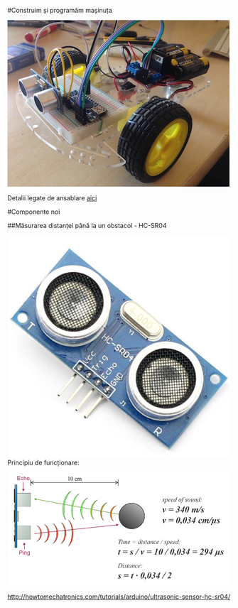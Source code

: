 #Construim și programăm mașinuța

![masinuta](img/img_12_small.jpg)

Detalii legate de ansablare [aici](Ansamblare.md)

#Componente noi

##Măsurarea distanței până la un obstacol - HC-SR04

![HR-SR04_POZA](img/HC-SR04.jpg)
Principiu de funcționare:

![HR-SR04](img/Ultrasonic-Sensor-Equasions.png)

http://howtomechatronics.com/tutorials/arduino/ultrasonic-sensor-hc-sr04/
